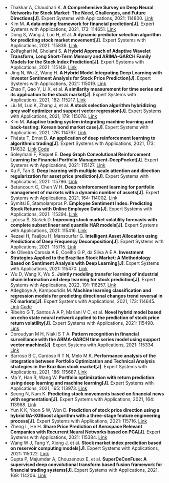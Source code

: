 * Thakkar A, Chaudhari K. <b>A Comprehensive Survey on Deep Neural Networks for Stock Market: The Need, Challenges, and Future Directions[J]</b>. Expert Systems with Applications, 2021: 114800. [Link](https://www.sciencedirect.com/science/article/pii/S0957417421002414)
* Kim M. <b>A data mining framework for financial prediction[J]</b>. Expert Systems with Applications, 2021, 173: 114651. [Link](https://www.sciencedirect.com/science/article/pii/S0957417421000920)
* Dong S, Wang J, Luo H, et al. <b>A dynamic predictor selection algorithm for predicting stock market movement[J]</b>. Expert Systems with Applications, 2021: 115836. [Link](https://www.sciencedirect.com/science/article/pii/S0957417421011982)
* Zolfaghari M, Gholami S. <b>A Hybrid Approach of Adaptive Wavelet Transform, Long Short-Term Memory and ARIMA-GARCH Family Models for the Stock Index Prediction[J]</b>. Expert Systems with Applications, 2021: 115149. [Link](https://www.sciencedirect.com/science/article/pii/S095741742100590X)
* Jing N, Wu Z, Wang H. <b>A Hybrid Model Integrating Deep Learning with Investor Sentiment Analysis for Stock Price Prediction[J]</b>. Expert Systems with Applications, 2021: 115019. [Link](https://www.sciencedirect.com/science/article/pii/S0957417421004607)
* Zhao F, Gao Y, Li X, et al. <b>A similarity measurement for time series and its application to the stock market[J]</b>. Expert Systems with Applications, 2021, 182: 115217. [Link](https://www.sciencedirect.com/science/article/pii/S0957417421006503)
* Liu M, Luo K, Zhang J, et al. <b>A stock selection algorithm hybridizing grey wolf optimizer and support vector regression[J]</b>. Expert Systems with Applications, 2021, 179: 115078. [Link](https://www.sciencedirect.com/science/article/pii/S0957417421005194)
* Kim M. <b>Adaptive trading system integrating machine learning and back-testing: Korean bond market case[J]</b>. Expert Systems with Applications, 2021, 176: 114767. [Link](https://www.sciencedirect.com/science/article/pii/S0957417421002086)
* Théate T, Ernst D. <b>An application of deep reinforcement learning to algorithmic trading[J]</b>. Expert Systems with Applications, 2021, 173: 114632. [Link](https://www.sciencedirect.com/science/article/pii/S0957417421000737) [Code](https://github.com/ThibautTheate/An-Application-of-Deep-Reinforcement-Learning-to-Algorithmic-Trading)
* Soleymani F, Paquet E. <b>Deep Graph Convolutional Reinforcement Learning for Financial Portfolio Management-DeepPocket[J]</b>. Expert Systems with Applications, 2021: 115127. [Link](https://www.sciencedirect.com/science/article/pii/S0957417421005686)
* Xu F, Tan S. <b>Deep learning with multiple scale attention and direction regularization for asset price prediction[J]</b>. Expert Systems with Applications, 2021: 115796. [Link](https://www.sciencedirect.com/science/article/pii/S0957417421011647)
* Betancourt C, Chen W H. <b>Deep reinforcement learning for portfolio management of markets with a dynamic number of assets[J]</b>. Expert Systems with Applications, 2021, 164: 114002. [Link](https://www.sciencedirect.com/science/article/pii/S0957417420307776)
* Symitsi E, Stamolampros P. <b>Employee Sentiment Index: Predicting Stock Returns with Online Employee Data[J]</b>. Expert Systems with Applications, 2021: 115294. [Link](https://www.sciencedirect.com/science/article/pii/S0957417421007259)
* Lyócsa Š, Stašek D. <b>Improving stock market volatility forecasts with complete subset linear and quantile HAR models[J]</b>. Expert Systems with Applications, 2021: 115416. [Link](https://www.sciencedirect.com/science/article/pii/S0957417421008356)
* Rezaei H, Faaljou H, Mansourfar G. <b>Intelligent Asset Allocation using Predictions of Deep Frequency Decomposition[J]</b>. Expert Systems with Applications, 2021: 115715. [Link](https://www.sciencedirect.com/science/article/pii/S0957417421010976)
* de Oliveira Carosia A E, Coelho G P, da Silva A E A. <b>Investment Strategies Applied to the Brazilian Stock Market: A Methodology Based on Sentiment Analysis with Deep Learning[J]</b>. Expert Systems with Applications, 2021: 115470. [Link](https://www.sciencedirect.com/science/article/pii/S0957417421008812)
* Wu D, Wang X, Wu S. <b>Jointly modeling transfer learning of industrial chain information and deep learning for stock prediction[J]</b>. Expert Systems with Applications, 2022, 191: 116257. [Link](https://www.sciencedirect.com/science/article/pii/S0957417421015669)
* Adegboye A, Kampouridis M. <b>Machine learning classification and regression models for predicting directional changes trend reversal in FX markets[J]</b>. Expert Systems with Applications, 2021, 173: 114645. [Link](https://www.sciencedirect.com/science/article/pii/S0957417421000865) [Code](https://github.com/adesolaadegboye/SymbolicRegression)
* Ribeiro G T, Santos A A P, Mariani V C, et al. <b>Novel hybrid model based on echo state neural network applied to the prediction of stock price return volatility[J]</b>. Expert Systems with Applications, 2021: 115490. [Link](https://www.sciencedirect.com/science/article/pii/S0957417421009003)
* Doroudyan M H, Niaki S T A. <b>Pattern recognition in financial surveillance with the ARMA-GARCH time series model using support vector machine[J]</b>. Expert Systems with Applications, 2021: 115334. [Link](https://www.sciencedirect.com/science/article/pii/S0957417421007636)
* Barroso B C, Cardoso R T N, Melo M K. <b>Performance analysis of the integration between Portfolio Optimization and Technical Analysis strategies in the Brazilian stock market[J]</b>. Expert Systems with Applications, 2021, 186: 115687. [Link](https://www.sciencedirect.com/science/article/pii/S0957417421010721)
* Ma Y, Han R, Wang W. <b>Portfolio optimization with return prediction using deep learning and machine learning[J]</b>. Expert Systems with Applications, 2021, 165: 113973. [Link](https://www.sciencedirect.com/science/article/pii/S0957417420307521)
* Seong N, Nam K. <b>Predicting stock movements based on financial news with segmentation[J]</b>. Expert Systems with Applications, 2021, 164: 113988. [Link](https://www.sciencedirect.com/science/article/pii/S095741742030765X)
* Yun K K, Yoon S W, Won D. <b>Prediction of stock price direction using a hybrid GA-XGBoost algorithm with a three-stage feature engineering process[J]</b>. Expert Systems with Applications, 2021: 115716. [Link](https://www.sciencedirect.com/science/article/pii/S0957417421010988)
* Zheng L, He H. <b>Share Price Prediction of Aerospace Relevant Companies with Recurrent Neural Networks based on PCA[J]</b>. Expert Systems with Applications, 2021: 115384. [Link](https://www.sciencedirect.com/science/article/pii/S0957417421008095)
* Wang W J, Tang Y, Xiong J, et al. <b>Stock market index prediction based on reservoir computing models[J]</b>. Expert Systems with Applications, 2021: 115022. [Link](https://www.sciencedirect.com/science/article/pii/S0957417421004632)
* Gupta P, Majumdar A, Chouzenoux E, et al. <b>SuperDeConFuse: A supervised deep convolutional transform based fusion framework for financial trading systems[J]</b>. Expert Systems with Applications, 2021, 169: 114206. [Link](https://www.sciencedirect.com/science/article/pii/S0957417420309349)